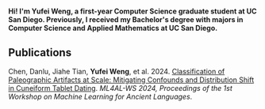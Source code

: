 #### Hi! I'm Yufei Weng, a first-year Computer Science graduate student at UC San Diego. Previously, I received my Bachelor's degree with majors in Computer Science and Applied Mathematics at UC San Diego.

## Publications
Chen, Danlu, Jiahe Tian, **Yufei Weng**, et al. 2024. [Classification of Paleographic Artifacts at Scale: Mitigating Confounds and Distribution Shift in Cuneiform Tablet Dating](https://aclanthology.org/2024.ml4al-1.4). *ML4AL-WS 2024, Proceedings of the 1st Workshop on Machine Learning for Ancient Languages*.
